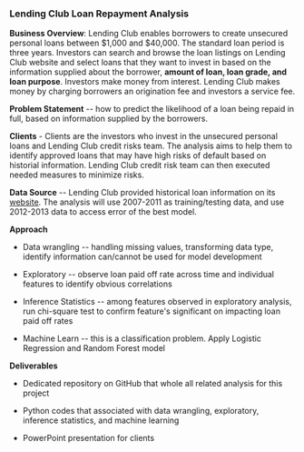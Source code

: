 ### Lending Club Loan Repayment Analysis

**Business Overview**: Lending Club enables borrowers to create
unsecured personal loans between \$1,000 and \$40,000. The standard loan
period is three years. Investors can search and browse the loan listings
on Lending Club website and select loans that they want to invest in
based on the information supplied about the borrower, **amount of loan,
loan grade, and loan purpose**. Investors make money from interest.
Lending Club makes money by charging borrowers an origination fee and
investors a service fee.

**Problem Statement** -- how to predict the likelihood of a loan being
repaid in full, based on information supplied by the borrowers.

**Clients** - Clients are the investors who invest in the unsecured personal loans and Lending Club credit risks team. The analysis aims to help them to identify approved loans that may have high risks of default based on historial information. Lending Club credit risk team can then executed needed measures to minimize risks.

**Data Source** -- Lending Club provided historical loan information on
its [website](https://www.lendingclub.com/info/download-data.action).
The analysis will use 2007-2011 as training/testing data, and use
2012-2013 data to access error of the best model.

**Approach**

-   Data wrangling -- handling missing values, transforming data type,
    identify information can/cannot be used for model development

-   Exploratory -- observe loan paid off rate across time and individual
    features to identify obvious correlations

-   Inference Statistics -- among features observed in exploratory
    analysis, run chi-square test to confirm feature's significant on
    impacting loan paid off rates

-   Machine Learn -- this is a classification problem. Apply Logistic
    Regression and Random Forest model

**Deliverables**

-   Dedicated repository on GitHub that whole all related analysis for
    this project

-   Python codes that associated with data wrangling, exploratory,
    inference statistics, and machine learning

-   PowerPoint presentation for clients
